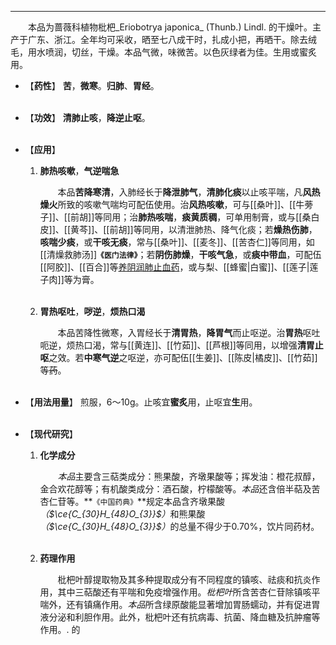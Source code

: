 ---
&emsp;&emsp;本品为蔷薇科植物枇杷_Eriobotrya japonica_ (Thunb.) Lindl. 的干燥叶。主产于广东、浙江。全年均可采收，晒至七八成干时，扎成小把，再晒干。除去绒毛，用水喷润，切丝，干燥。本品气微，味微苦。以色灰绿者为佳。生用或蜜炙用。

- 【**药性**】
	**苦**，**微寒**。**归肺**、**胃经**。<br></br>

- 【**功效**】
	**清肺止咳**，**降逆止呕**。<br></br>

- 【**应用**】
	1. **肺热咳嗽**，**气逆喘急**
		
		&emsp;&emsp;本品**苦降寒清**，入肺经长于**降泄肺气**，**清肺化痰**以止咳平喘，凡**风热燥火**所致的咳嗽气喘均可配伍使用。治**风热咳嗽**，可与[[桑叶]]、[[牛蒡子]]、[[前胡]]等同用；治**肺热咳喘**，**痰黄质稠**，可单用制膏，或与[[桑白皮]]、[[黄芩]]、[[前胡]]等同用，以清泄肺热、降气化痰；若**燥热伤肺**，**咳喘少痰**，或**干咳无痰**，常与[[桑叶]]、[[麦冬]]、[[苦杏仁]]等同用，如[[清燥救肺汤]]**`《医门法律》`**；若**阴伤肺燥**，**干咳气急**，或**痰中带血**，可配伍[[阿胶]]、[[百合]]等<ins>养阴润肺止血药</ins>，或与梨、[[蜂蜜|白蜜]]、[[莲子|莲子肉]]等为膏。<br></br>
	
	2. **胃热呕吐**，**哕逆**，**烦热口渴**
		
		&emsp;&emsp;本品苦降性微寒，入胃经长于**清胃热**，**降胃气**而止呕逆。治**胃热**呕吐呃逆，烦热口渴，常与[[黄连]]、[[竹茹]]、[[芦根]]等同用，以增强**清胃止呕**之效。若**中寒气逆**之呕逆，亦可配伍[[生姜]]、[[陈皮|橘皮]]、[[竹茹]]等~~药~~。<br></br>

- 【**用法用量**】
	煎服，6～10g。止咳宜**蜜炙**用，止呕宜**生**用。<br></br>

- 【**现代研究**】
	1. **化学成分**
		
		&emsp;&emsp;<dfn>本品</dfn>主要含三萜类成分：熊果酸，齐墩果酸等；挥发油：橙花叔醇，金合欢花醇等；有机酸类成分：酒石酸，柠檬酸等。<dfn>本品</dfn>还含倍半萜及苦杏仁苷等。**`《中国药典》`**规定本品含齐墩果酸<dfn>（$\ce{C_{30}H_{48}O_{3}}$）</dfn>和熊果酸<dfn>（$\ce{C_{30}H_{48}O_{3}}$）</dfn>的总量不得少于0.70%，饮片同药材。<br></br>
	
	2. **药理作用**
		
		&emsp;&emsp;枇杷叶醇提取物及其多种提取成分有不同程度的镇咳、祛痰和抗炎作用，其中三萜酸还有平喘和免疫增强作用。<dfn>枇杷叶</dfn>所含苦杏仁苷除镇咳平喘外，还有镇痛作用。<dfn>本品</dfn>所含绿原酸能显著增加胃肠蠕动，并有促进胃液分泌和利胆作用。此外，枇杷叶还有抗病毒、抗菌、降血糖及抗肿瘤等作用。. 的